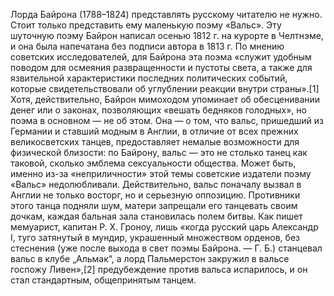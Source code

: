 <!--2017-01-02 10:14:36-->
Лорда Байрона (1788–1824) представлять русскому читателю не нужно. Стоит только представить ему маленькую поэму «Вальс».
    Эту шуточную поэму Байрон написал осенью 1812 г. на курорте в Челтнэме, и она была напечатана без подписи автора в 1813 г. По мнению советских исследователей, для Байрона эта поэма «служит удобным поводом для осмеяния развращенности и пустоты света, а также для язвительной характеристики последних политических событий, которые свидетельствовали об углублении реакции внутри страны».[1] Хотя, действительно, Байрон мимоходом упоминает об обесценивании денег или о законах, позволяющих «вешать бедняков голодных», но поэма в основном — не об этом. Она — о том, что вальс, пришедший из Германии и ставший модным в Англии, в отличие от всех прежних великосветских танцев, предоставляет немалые возможности для физической близости: по Байрону, вальс — это не столько танец как таковой, сколько эмблема сексуальности общества. Может быть, именно из-за «неприличности» этой темы советские издатели поэму «Вальс» недолюбливали.
    Действительно, вальс поначалу вызвал в Англии не только восторг, но и серьезную оппозицию. Противники этого танца подняли шум, матери запрещали его танцевать своим дочкам, каждая бальная зала становилась полем битвы. Как пишет мемуарист, капитан Р. Х. Гроноу, лишь «когда русский царь Александр I, туго затянутый в мундир, украшенный множеством орденов, без стеснения (уже после выхода в свет поэмы Байрона. — Г. Б.) станцевал вальс в клубе „Альмак“, а лорд Пальмерстон закружил в вальсе госпожу Ливен»,[2] предубеждение против вальса испарилось, и он стал стандартным, общепринятым танцем.